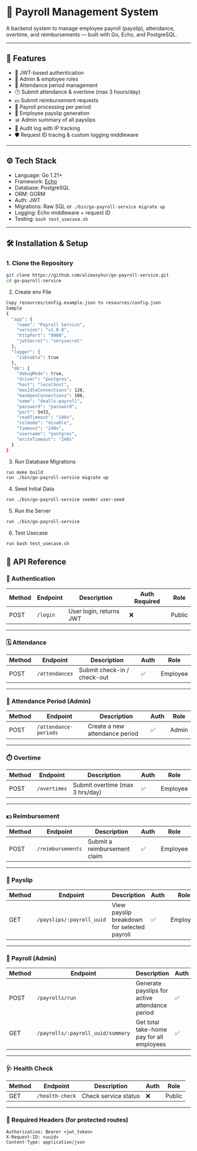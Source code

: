 # 🧾 Payroll Management System

A backend system to manage employee payroll (payslip), attendance, overtime, and reimbursements — built with Go, Echo, and PostgreSQL.

---

## 🚀 Features

- 🔐 JWT-based authentication
- 👥 Admin & employee roles
- 📆 Attendance period management
- 🕒 Submit attendance & overtime (max 3 hours/day)
- 💵 Submit reimbursement requests
- 💼 Payroll processing per period
- 📄 Employee payslip generation
- 📊 Admin summary of all payslips
- 🧾 Audit log with IP tracking
- 🛡 Request ID tracing & custom logging middleware

---

## ⚙️ Tech Stack

- Language: Go 1.21+
- Framework: [Echo](https://echo.labstack.com)
- Database: PostgreSQL
- ORM: GORM
- Auth: JWT
- Migrations: Raw SQL or `./bin/go-payroll-service migrate up`
- Logging: Echo middleware + request ID
- Testing: `bash test_usecase.sh`

---

## 🛠 Installation & Setup

### 1. Clone the Repository

```bash
git clone https://github.com/alimasyhur/go-payroll-service.git
cd go-payroll-service
```

2. Create env File
```bash
Copy resources/config.example.json to resources/config.json
Sample
{
  "app": {
    "name": "Payroll Service",
    "version": "v1.0.0",
    "httpPort": "9000",
    "jwtSecret": "verysecret"
  },
  "logger": {
    "isEnable": true
  },
  "db": {
    "debugMode": true,
    "driver": "postgres",
    "host": "localhost",
    "maxIdleConnections": 120,
    "maxOpenConnections": 100,
    "name": "dealls-payroll",
    "password": "password",
    "port": 5432,
    "readTimeout": "240s",
    "sslmode": "disable",
    "timeout": "240s",
    "username": "postgres",
    "writeTimeout": "240s"
  }
}
```

3. Run Database Migrations
```bash
run make build
run ./bin/go-payroll-service migrate up
```

4. Seed Initial Data
```bash
run ./bin/go-payroll-service seeder user-seed
```

5. Run the Server
```bash
run ./bin/go-payroll-service
```

6. Test Usecase
```bash
run bash test_usecase.sh
```

## 📘 API Reference

### 🔐 Authentication

| Method | Endpoint       | Description             | Auth Required | Role    |
|--------|----------------|-------------------------|----------------|---------|
| POST   | `/login`       | User login, returns JWT | ❌             | Public  |

---

### 🗓️ Attendance

| Method | Endpoint             | Description                          | Auth | Role     |
|--------|----------------------|--------------------------------------|------|----------|
| POST   | `/attendances`       | Submit check-in / check-out          | ✅   | Employee |

---

### 📅 Attendance Period (Admin)

| Method | Endpoint                             | Description                           | Auth | Role  |
|--------|--------------------------------------|---------------------------------------|------|-------|
| POST   | `/attendance-periods`                | Create a new attendance period        | ✅   | Admin |

---

### ⏱️ Overtime

| Method | Endpoint           | Description                           | Auth | Role     |
|--------|---------------------|---------------------------------------|------|----------|
| POST   | `/overtimes`      | Submit overtime (max 3 hrs/day)       | ✅   | Employee |

---

### 💵 Reimbursement

| Method | Endpoint                | Description                    | Auth | Role     |
|--------|-------------------------|--------------------------------|------|----------|
| POST   | `/reimbursements`       | Submit a reimbursement claim   | ✅   | Employee |

---

### 📄 Payslip

| Method | Endpoint                     | Description                                   | Auth | Role     |
|--------|------------------------------|-----------------------------------------------|------|----------|
| GET    | `/payslips/:payroll_uuid`      | View payslip breakdown for selected payroll   | ✅   | Employee |

---

### 🧮 Payroll (Admin)

| Method | Endpoint                          | Description                                    | Auth | Role  |
|--------|-----------------------------------|------------------------------------------------|------|-------|
| POST   | `/payrolls/run`                   | Generate payslips for active attendance period | ✅   | Admin |
| GET    | `/payrolls/:payroll_uuid/summary` | Get total take-home pay for all employees      | ✅   | Admin |

---

### 🩺 Health Check

| Method | Endpoint          | Description          | Auth | Role  |
|--------|-------------------|----------------------|------|-------|
| GET    | `/health-check`   | Check service status | ❌   | Public |

---

### 🔐 Required Headers (for protected routes)

```http
Authorization: Bearer <jwt_token>
X-Request-ID: <uuid>
Content-Type: application/json
```
